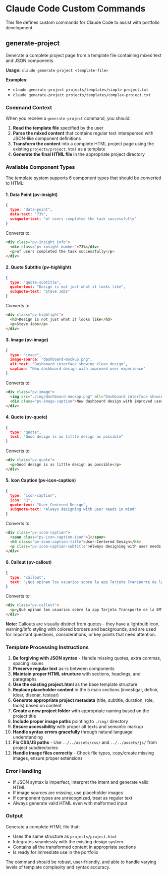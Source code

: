 # Claude Code Custom Commands

This file defines custom commands for Claude Code to assist with portfolio development.

## generate-project

Generate a complete project page from a template file containing mixed text and JSON components.

**Usage:** `claude generate-project <template-file>`

**Examples:**
- `claude generate-project projects/templates/simple-project.txt`
- `claude generate-project projects/templates/complex-project.txt`

### Command Context

When you receive a `generate-project` command, you should:

1. **Read the template file** specified by the user
2. **Parse the mixed content** that contains regular text interspersed with JSON-like component definitions
3. **Transform the content** into a complete HTML project page using the existing `projects/project.html` as a template
4. **Generate the final HTML file** in the appropriate project directory

### Available Component Types

The template system supports 6 component types that should be converted to HTML:

#### 1. Data Point (pv-insight)
```json
{
  type: "data-point",
  data-text: "73%",
  subquote-text: "of users completed the task successfully"
}
```
Converts to:
```html
<div class="pv-insight info">
  <div class="pv-insight-number">73%</div>
  <p>of users completed the task successfully</p>
</div>
```

#### 2. Quote Subtitle (pv-highlight)  
```json
{
  type: "quote-subtitle",
  quote-text: "Design is not just what it looks like",
  subquote-text: "Steve Jobs"
}
```
Converts to:
```html
<div class="pv-highlight">
  <h3>Design is not just what it looks like</h3>
  <p>Steve Jobs</p>
</div>
```

#### 3. Image (pv-image)
```json
{
  type: "image", 
  image-source: "dashboard-mockup.png",
  alt-text: "Dashboard interface showing clean design",
  caption: "New dashboard design with improved user experience"
}
```
Converts to:
```html
<div class="pv-image">
  <img src="./img/dashboard-mockup.png" alt="Dashboard interface showing clean design">
  <div class="pv-image-caption">New dashboard design with improved user experience</div>
</div>
```

#### 4. Quote (pv-quote)
```json
{
  type: "quote",
  text: "Good design is as little design as possible"
}
```
Converts to:
```html
<div class="pv-quote">
  <p>Good design is as little design as possible</p>
</div>
```

#### 5. Icon Caption (pv-icon-caption)
```json
{
  type: "icon-caption",
  icon: "🎯",
  quote-text: "User-Centered Design",
  subquote-text: "Always designing with user needs in mind"
}
```
Converts to:
```html
<div class="pv-icon-caption">
  <span class="pv-icon-caption-icon">🎯</span>
  <h4 class="pv-icon-caption-title">User-Centered Design</h4>
  <p class="pv-icon-caption-subtitle">Always designing with user needs in mind</p>
</div>
```

#### 6. Callout (pv-callout)
```json
{
  type: "callout",
  text: "¿Qué opinan los usuarios sobre la app Tarjeta Transporte de la EMT y qué cambios les ayudarían a usarla de forma más cómoda en su día a día?"
}
```
Converts to:
```html
<div class="pv-callout">
  <p>¿Qué opinan los usuarios sobre la app Tarjeta Transporte de la EMT y qué cambios les ayudarían a usarla de forma más cómoda en su día a día?</p>
</div>
```

**Note:** Callouts are visually distinct from quotes - they have a lightbulb icon, warning/info styling with colored borders and backgrounds, and are used for important questions, considerations, or key points that need attention.

### Template Processing Instructions

1. **Be forgiving with JSON syntax** - Handle missing quotes, extra commas, spacing issues
2. **Preserve regular text** as-is between components
3. **Maintain proper HTML structure** with sections, headings, and paragraphs
4. **Use the existing project.html** as the base template structure
5. **Replace placeholder content** in the 5 main sections (investigar, definir, idear, disenar, testear)
6. **Generate appropriate project metadata** (title, subtitle, duration, role, tools) based on content
7. **Create a new project folder** with appropriate naming based on the project title
8. **Include proper image paths** pointing to `./img/` directory
9. **Ensure accessibility** with proper alt texts and semantic markup
10. **Handle syntax errors gracefully** through natural language understanding
11. **Fix CSS/JS paths** - Use `../../assets/css/` and `../../assets/js/` from project subdirectories
12. **Handle image files correctly** - Check file types, copy/create missing images, ensure proper extensions

### Error Handling

- If JSON syntax is imperfect, interpret the intent and generate valid HTML
- If image sources are missing, use placeholder images
- If component types are unrecognized, treat as regular text
- Always generate valid HTML even with malformed input

### Output

Generate a complete HTML file that:
- Uses the same structure as `projects/project.html`
- Integrates seamlessly with the existing design system
- Contains all the transformed content in appropriate sections
- Is ready for immediate use in the portfolio

The command should be robust, user-friendly, and able to handle varying levels of template complexity and syntax accuracy.